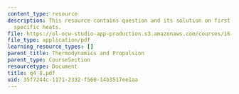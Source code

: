```yaml
---
content_type: resource
description: This resource contains question and its solution on first law, enthalpy,
  specific heats.
file: https://ol-ocw-studio-app-production.s3.amazonaws.com/courses/16-01-unified-engineering-i-ii-iii-iv-fall-2005-spring-2006/35f7244c11712332f56014b3517ee1aa_q4_8.pdf
file_type: application/pdf
learning_resource_types: []
parent_title: Thermodynamics and Propulsion
parent_type: CourseSection
resourcetype: Document
title: q4_8.pdf
uid: 35f7244c-1171-2332-f560-14b3517ee1aa
---
```

